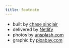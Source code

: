 ```yaml
---
title: footnote
---
```


* built by [chase sinclair](https://www.chasesinclair.com)
* delivered by [Netlify](https://www.netlify.com/)
* photos by [unsplash.com](https://unsplash.com)
* graphic by [pixabay.com](https://pixabay.com)

